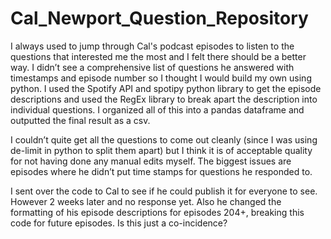 # Cal_Newport_Question_Repository

I always used to jump through Cal's podcast episodes to listen to the questions that interested me the most and I felt there should be a better way. I didn’t see a comprehensive list of questions he answered with timestamps and episode number so I thought I would build my own using python. I used the Spotify API and spotipy python library to get the episode descriptions and used the RegEx library to break apart the description into individual questions. I organized all of this into a pandas dataframe and outputted the final result as a csv.

I couldn’t quite get all the questions to come out cleanly (since I was using de-limit in python to split them apart) but I think it is of acceptable quality for not having done any manual edits myself. The biggest issues are episodes where he didn’t put time stamps for questions he responded to.

I sent over the code to Cal to see if he could publish it for everyone to see. However 2 weeks later and no response yet. Also he changed the formatting of his episode descriptions for episodes 204+, breaking this code for future episodes. Is this just a co-incidence?

